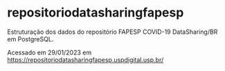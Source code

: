 # repositoriodatasharingfapesp
Estruturação dos dados do repositório FAPESP COVID-19 DataSharing/BR em PostgreSQL.

Acessado em 29/01/2023 em https://repositoriodatasharingfapesp.uspdigital.usp.br/
